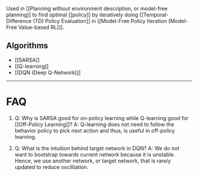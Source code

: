 Used in [[Planning without environment description, or model-free planning]] to find optimal [[policy]] by iteratively doing [[Temporal-Difference (TD) Policy Evaluation]] in [[Model-Free Policy Iteration (Model-Free Value-based RL)]].

## Algorithms
 
- [[SARSA]]
- [[Q-learning]]
- [[DQN (Deep Q-Network)]]


---
# FAQ

1. Q: Why is SARSA good for on-policy learning while Q-learning good for [[Off-Policy Learning]]?
	A: Q-learning does not need to follow the behavior policy to pick next action and thus, is useful in off-policy learning.

2. Q: What is the intuition behind target network in DQN?
	A: We do not want to bootstrap towards current network because it is unstable. Hence, we use another network, or target network, that is rarely updated to reduce oscilliation.